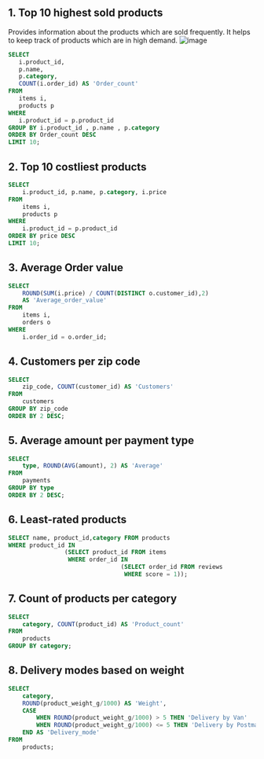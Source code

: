  ## 1. Top 10 highest sold products 
Provides information about the products which are sold frequently. It helps to keep track of products which are in high demand.
![image](https://github.com/manvith1604/Exploratory-Data-Analysis-on-Olist-E-commerce-Dataset/assets/66794160/a944977b-b63e-4d3a-986e-0012259401c3)

 ```sql
SELECT 
    i.product_id,
    p.name,
    p.category,
    COUNT(i.order_id) AS 'Order_count'
FROM
    items i,
    products p
WHERE
    i.product_id = p.product_id
GROUP BY i.product_id , p.name , p.category
ORDER BY Order_count DESC
LIMIT 10;
```


## 2.	Top 10 costliest products 

```sql
SELECT 
    i.product_id, p.name, p.category, i.price
FROM
    items i,
    products p
WHERE
    i.product_id = p.product_id
ORDER BY price DESC
LIMIT 10;
```

## 3. Average Order value

```sql
SELECT 
    ROUND(SUM(i.price) / COUNT(DISTINCT o.customer_id),2) 
    AS 'Average_order_value'
FROM
    items i,
    orders o
WHERE
    i.order_id = o.order_id;
```

## 4.	Customers per zip code

```sql
SELECT 
    zip_code, COUNT(customer_id) AS 'Customers'
FROM
    customers
GROUP BY zip_code
ORDER BY 2 DESC;
```

## 5.	Average amount per payment type 

```sql
SELECT 
    type, ROUND(AVG(amount), 2) AS 'Average'
FROM
    payments
GROUP BY type
ORDER BY 2 DESC;
```

## 6. Least-rated products 

```sql
SELECT name, product_id,category FROM products 
WHERE product_id IN 
                (SELECT product_id FROM items
                 WHERE order_id IN
                                (SELECT order_id FROM reviews
                                 WHERE score = 1));
```

## 7. Count of products per category

```sql
SELECT 
    category, COUNT(product_id) AS 'Product_count'
FROM
    products
GROUP BY category;
```

## 8.  Delivery modes based on weight	

```sql
SELECT 
    category,
    ROUND(product_weight_g/1000) AS 'Weight',
    CASE
        WHEN ROUND(product_weight_g/1000) > 5 THEN 'Delivery by Van'
        WHEN ROUND(product_weight_g/1000) <= 5 THEN 'Delivery by Postman'
    END AS 'Delivery_mode'
FROM
    products;
```



